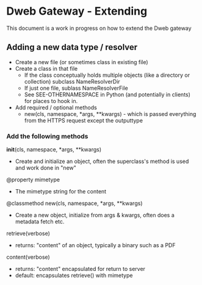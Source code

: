 # Dweb Gateway - Extending

This document is a work in progress on how to extend the Dweb gateway

## Adding a new data type / resolver

* Create a new file (or sometimes class in existing file)
* Create a class in that file
    * If the class conceptually holds multiple objects (like a directory or collection) subclass NameResolverDir
    * If just one file, sublass NameResolverFile
    * See SEE-OTHERNAMESPACE in Python (and potentially in clients) for places to hook in.
* Add required / optional methods
    * new(cls, namespace, *args, **kwargs) - which is passed everything from the HTTPS request except the outputtype
    
    
    
### Add the following methods

__init__(cls, namespace, *args, **kwargs) 
* Create and initialize an object, often the superclass's method is used and work done in "new"

@property mimetype
* The mimetype string for the content
    
@classmethod new(cls, namespace, *args, **kwargs)
* Create a new object, initialize from args & kwargs, often does a metadata fetch etc. 
    
retrieve(verbose)
* returns: "content" of an object, typically a binary such as a PDF
    
content(verbose)
* returns: "content" encapsulated for return to server
* default: encapsulates retrieve() with mimetype

